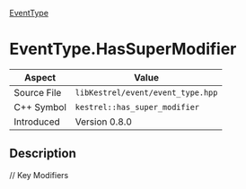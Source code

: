[EventType](index)
# EventType.HasSuperModifier
| Aspect | Value |
| --- | --- |
| Source File | `libKestrel/event/event_type.hpp` |
| C++ Symbol | `kestrel::has_super_modifier` |
| Introduced | Version 0.8.0 |
## Description
// Key Modifiers
